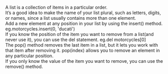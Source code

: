 A list is a collection of items in a particular order.  
It’s a good idea to make the name of your list plural, such as letters, digits, or names, since a list usually contains more than one element.  
Add a new element at any position in your list by using the insert() method. eg.motorcycles.insert(0, 'ducati')  
If you know the position of the item you want to remove from a list(and never use it), you can use the del statement. eg.del motorcycles[0]  
The pop() method removes the last item in a list, but it lets you work with that item after removing it. pop(index) allows you to remove an element in any particular position.  
If you only know the value of the item you want to remove, you can use the
remove() method.  


